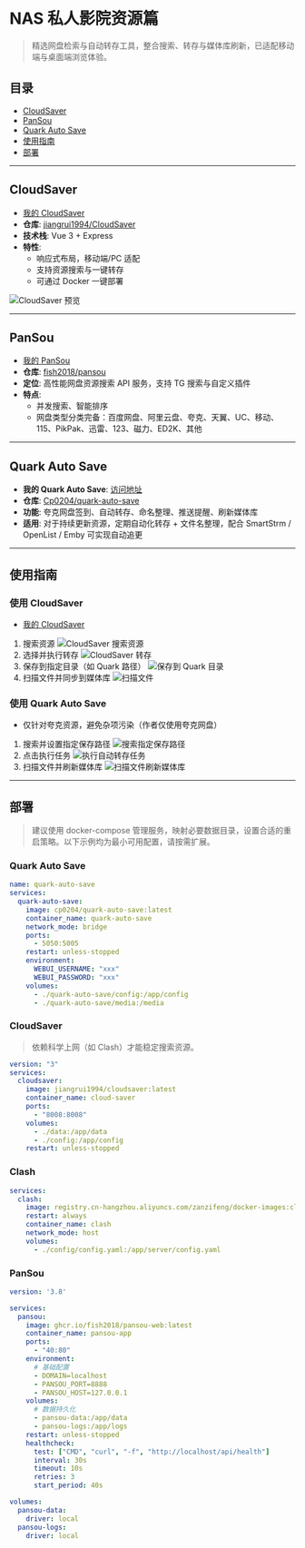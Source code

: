 <div class="prose prose-sm md:prose lg:prose-lg xl:prose-xl mx-auto px-4 md:px-6 lg:px-8">

# NAS 私人影院资源篇

> 精选网盘检索与自动转存工具，整合搜索、转存与媒体库刷新，已适配移动端与桌面端浏览体验。

## 目录

- [CloudSaver](#cloudsaver)
- [PanSou](#pansou)
- [Quark Auto Save](#quark-auto-save)
- [使用指南](#使用指南)
- [部署](#部署)

---

## CloudSaver
-  [我的 CloudSaver](http://quark.shindou.icu)
- **仓库**: [jiangrui1994/CloudSaver](https://github.com/jiangrui1994/CloudSaver)
- **技术栈**: Vue 3 + Express
- **特性**:
  - 响应式布局，移动端/PC 适配
  - 支持资源搜索与一键转存
  - 可通过 Docker 一键部署

<img src="https://i0.hdslb.com/bfs/openplatform/d12ca3036c0a0278c2774c52c93c8c7bda2d886c.png" alt="CloudSaver 预览" class="w-full md:w-4/5 lg:w-3/4 rounded-lg shadow-md mx-auto" />

---

## PanSou
- [我的 PanSou](http://pansou.shindou.icu/)
- **仓库**: [fish2018/pansou](https://github.com/fish2018/pansou)
- **定位**: 高性能网盘资源搜索 API 服务，支持 TG 搜索与自定义插件
- **特点**:
  - 并发搜索、智能排序
  - 网盘类型分类完备：百度网盘、阿里云盘、夸克、天翼、UC、移动、115、PikPak、迅雷、123、磁力、ED2K、其他

---

## Quark Auto Save
- **我的 Quark Auto Save**: [访问地址](http://quark.shindou.icu)
- **仓库**: [Cp0204/quark-auto-save](https://github.com/Cp0204/quark-auto-save)
- **功能**: 夸克网盘签到、自动转存、命名整理、推送提醒、刷新媒体库
- **适用**: 对于持续更新资源，定期自动化转存 + 文件名整理，配合 SmartStrm / OpenList / Emby 可实现自动追更

---

## 使用指南

### 使用 CloudSaver
-  [我的 CloudSaver](http://quark.shindou.icu)
1. 搜索资源
   <img src="https://i0.hdslb.com/bfs/openplatform/1a51dde2fdec91129f4aef72dc5a0164b1d0cd87.png" alt="CloudSaver 搜索资源" class="w-full md:w-4/5 lg:w-3/4 rounded-lg shadow-sm mx-auto" />
2. 选择并执行转存
   <img src="https://i0.hdslb.com/bfs/openplatform/ee897373bdd15001982ddeae1bcf1ebf3525eadd.png" alt="CloudSaver 转存" class="w-full md:w-4/5 lg:w-3/4 rounded-lg shadow-sm mx-auto" />
3. 保存到指定目录（如 Quark 路径）
   <img src="https://i0.hdslb.com/bfs/openplatform/1c5cc8647ae177705a4fd389af60a774926de4a5.png" alt="保存到 Quark 目录" class="w-full md:w-4/5 lg:w-3/4 rounded-lg shadow-sm mx-auto" />
4. 扫描文件并同步到媒体库
   <img src="https://i0.hdslb.com/bfs/openplatform/7af03b1c3651de3983b762899981b229dc014d19.png" alt="扫描文件" class="w-full md:w-4/5 lg:w-3/4 rounded-lg shadow-sm mx-auto" />

### 使用 Quark Auto Save

- 仅针对夸克资源，避免杂项污染（作者仅使用夸克网盘）
1. 搜索并设置指定保存路径
   <img src="https://i0.hdslb.com/bfs/openplatform/a0783080a56bf37ecf5efb757e912b2de38d1573.png" alt="搜索指定保存路径" class="w-full md:w-4/5 lg:w-3/4 rounded-lg shadow-sm mx-auto" />
2. 点击执行任务
   <img src="https://i0.hdslb.com/bfs/openplatform/97f8cadbaab727885eef8dd13389217a5e93fbfc.png" alt="执行自动转存任务" class="w-full md:w-4/5 lg:w-3/4 rounded-lg shadow-sm mx-auto" />
3. 扫描文件并刷新媒体库
   <img src="https://i0.hdslb.com/bfs/openplatform/1aa6c4003890f262fcb705c0cf988308b9b29a21.jpg" alt="扫描文件刷新媒体库" class="w-full md:w-4/5 lg:w-3/4 rounded-lg shadow-sm mx-auto" />

---

## 部署

> 建议使用 docker-compose 管理服务，映射必要数据目录，设置合适的重启策略。以下示例均为最小可用配置，请按需扩展。

### Quark Auto Save

```yaml
name: quark-auto-save
services:
  quark-auto-save:
    image: cp0204/quark-auto-save:latest
    container_name: quark-auto-save
    network_mode: bridge
    ports:
      - 5050:5005
    restart: unless-stopped
    environment:
      WEBUI_USERNAME: "xxx"
      WEBUI_PASSWORD: "xxx"
    volumes:
      - ./quark-auto-save/config:/app/config
      - ./quark-auto-save/media:/media
```

### CloudSaver

> 依赖科学上网（如 Clash）才能稳定搜索资源。

```yaml
version: "3"
services:
  cloudsaver:
    image: jiangrui1994/cloudsaver:latest
    container_name: cloud-saver
    ports:
      - "8008:8008"
    volumes:
      - ./data:/app/data
      - ./config:/app/config
    restart: unless-stopped
```

### Clash

```yaml
services:
  clash:
    image: registry.cn-hangzhou.aliyuncs.com/zanzifeng/docker-images:clash
    restart: always
    container_name: clash
    network_mode: host
    volumes:
      - ./config/config.yaml:/app/server/config.yaml
```

### PanSou

```yaml
version: '3.8'

services:
  pansou:
    image: ghcr.io/fish2018/pansou-web:latest
    container_name: pansou-app
    ports:
      - "40:80"
    environment:
      # 基础配置
      - DOMAIN=localhost
      - PANSOU_PORT=8888
      - PANSOU_HOST=127.0.0.1
    volumes:
      # 数据持久化
      - pansou-data:/app/data
      - pansou-logs:/app/logs
    restart: unless-stopped
    healthcheck:
      test: ["CMD", "curl", "-f", "http://localhost/api/health"]
      interval: 30s
      timeout: 10s
      retries: 3
      start_period: 40s

volumes:
  pansou-data:
    driver: local
  pansou-logs:
    driver: local
```

</div>
